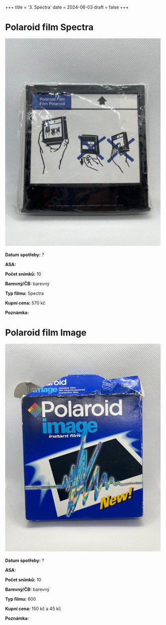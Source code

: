 +++
title = '3. Spectra'
date = 2024-06-03
draft = false
+++

# Polaroid film Spectra

![](spectra.jpg)

**Datum spotřeby:**	?
    
**ASA:**	

**Počet snímků:**	10 

**Barevný/ČB:**	barevný   

**Typ filmu:**	Spectra

**Kupní cena:**	570 kč
    
**Poznámka:**	

# Polaroid film Image

![](image.jpg)

**Datum spotřeby:**	?
    
**ASA:**	

**Počet snímků:**	10 

**Barevný/ČB:**	barevný   

**Typ filmu:**	600

**Kupní cena:**	150 kč a 45 kč
    
**Poznámka:**	

